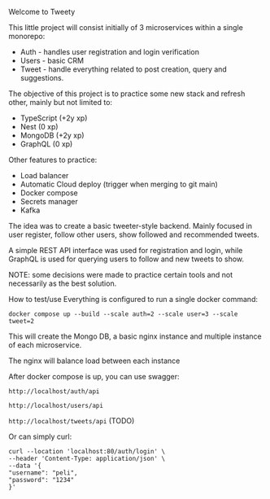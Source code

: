 Welcome to Tweety

This little project will consist initially of 3 microservices within a single monorepo:
- Auth - handles user registration and login verification
- Users - basic CRM
- Tweet - handle everything related to post creation, query and suggestions.

The objective of this project is to practice some new stack and refresh other, mainly but not limited to:
- TypeScript (+2y xp)
- Nest (0 xp)
- MongoDB (+2y xp)
- GraphQL (0 xp)

Other features to practice:
- Load balancer
- Automatic Cloud deploy (trigger when merging to git main)
- Docker compose
- Secrets manager
- Kafka

The idea was to create a basic tweeter-style backend. Mainly focused in user register, follow other users, show followed and recommended tweets.

A simple REST API interface was used for registration and login, while GraphQL is used for querying users to follow and new tweets to show.

NOTE: some decisions were made to practice certain tools and not necessarily as the best solution.


How to test/use
Everything is configured to run a single docker command:

```
docker compose up --build --scale auth=2 --scale user=3 --scale tweet=2
```

This will create the Mongo DB, a basic nginx instance and multiple instance of each microservice. 

The nginx will balance load between each instance

After docker compose is up, you can use swagger:

`http://localhost/auth/api`

`http://localhost/users/api`

`http://localhost/tweets/api` (TODO)

Or can simply curl:

```
curl --location 'localhost:80/auth/login' \
--header 'Content-Type: application/json' \
--data '{
"username": "peli",
"password": "1234"
}'
```


